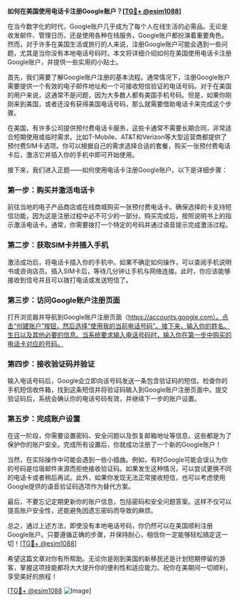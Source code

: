 **如何在美国使用电话卡注册Google账户？[[TG💪+ @esim1088](https://t.me/s/esim1088)]**

在当今数字化的时代，Google账户几乎成为了每个人在线生活的必需品。无论是收发邮件、管理日历，还是使用各种在线服务，Google账户都扮演着重要角色。然而，对于许多在美国生活或旅行的人来说，注册Google账户可能会遇到一些问题，尤其是当你没有本地电话号码时。本文将详细介绍如何在美国使用电话卡注册Google账户，并提供一些实用的小贴士。

首先，我们需要了解Google账户注册的基本流程。通常情况下，注册Google账户需要提供一个有效的电子邮件地址和一个可接收短信验证的电话号码。对于在美国的用户来说，这通常不是问题，因为大多数人都有美国手机号码。但是，如果你刚刚来到美国，或者还没有获得美国电话号码，那么就需要借助电话卡来完成这个步骤。

在美国，有许多公司提供预付费电话卡服务，这些卡通常不需要长期合同，非常适合短期使用或临时需求。比如T-Mobile、AT&T和Verizon等大型运营商都提供了预付费SIM卡选项。你可以根据自己的需求选择合适的套餐，购买一张预付费电话卡后，激活它并插入你的手机中即可开始使用。

接下来，我们进入正题——如何使用电话卡注册Google账户。以下是详细步骤：

### 第一步：购买并激活电话卡

前往当地的电子产品商店或在线商城购买一张预付费电话卡。确保选择的卡支持短信功能，因为这是注册过程中必不可少的一部分。购买完成后，按照说明书上的指示激活电话卡。通常，你需要拨打一个特定的号码并通过语音提示完成激活过程。

### 第二步：获取SIM卡并插入手机

激活成功后，将电话卡插入你的手机中。如果不确定如何操作，可以查阅手机说明书或咨询店员。插入SIM卡后，等待几分钟让手机与网络连接。此时，你应该能够接收到信号并且可以拨打电话或发送短信了。

### 第三步：访问Google账户注册页面

打开浏览器并导航到Google账户注册页面（https://accounts.google.com）。点击“创建账户”按钮，然后选择“使用我的当前电话号码”。接下来，输入你的姓名、生日以及其他必要的信息。当系统要求输入电话号码时，输入你在第一步中购买的电话卡对应的号码。

### 第四步：接收验证码并验证

输入电话号码后，Google会立即向该号码发送一条包含验证码的短信。检查你的手机短信收件箱，找到这条短信并将验证码输入到Google账户注册页面中。提交验证码后，系统会确认你的电话号码有效，并继续下一步的账户设置。

### 第五步：完成账户设置

在这一阶段，你需要设置密码、安全问题以及恢复邮箱地址等信息。这些都是为了保护你的账户安全。完成所有设置后，你就成功注册了一个新的Google账户！

当然，在实际操作中可能会遇到一些小插曲。例如，有时Google可能会误认为你的号码是垃圾邮件来源而拒绝接收验证码。如果发生这种情况，可以尝试更换不同的电话卡或者稍后再试。此外，如果你发现无法正常接收短信，也可以考虑使用Google提供的语音验证码选项作为替代方案。

最后，不要忘记定期更新你的账户信息，包括密码和安全问题答案。这样不仅可以提高账户安全性，还能避免因遗忘密码而导致的麻烦。

总之，通过上述方法，即使没有本地电话号码，你仍然可以在美国顺利注册Google账户。只要遵循正确的步骤，并保持耐心，相信你一定能够轻松搞定这一切！[[TG💪+ @esim1088](https://t.me/s/esim1088)]

希望这篇文章对你有所帮助。无论你是刚到美国的新移民还是计划短期停留的游客，掌握这项技能都将大大提升你的便利性和适应能力。祝你在美期间一切顺利，享受美好的旅程！

[[TG💪+ @esim1088](https://t.me/s/esim1088) ![Image](https://i.postimg.cc/4NQfJmqS/Snipaste-2025-05-13-00-14-12.png)]